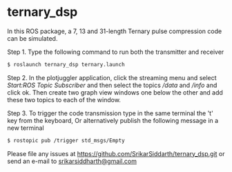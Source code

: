 # ternary_dsp

In this ROS package, a 7, 13 and 31-length Ternary pulse compression code can be simulated.

Step 1. Type the following command to run both the transmitter and receiver

```sh
$ roslaunch ternary_dsp ternary.launch
```
Step 2. In the plotjuggler application, click the streaming menu and select *Start:ROS Topic Subscriber* and then select the topics */data* and */info* and click ok.
Then create two graph view windows one below the other and add these two topics to each of the window.

Step 3.  To trigger the code transmission type in the same terminal the 't' key from the keyboard,
Or alternatively publish the following message in a new terminal
```sh
$ rostopic pub /trigger std_msgs/Empty
```

Please file any issues at https://github.com/SrikarSiddarth/ternary_dsp.git or send an e-mail to srikarsiddharth@gmail.com
